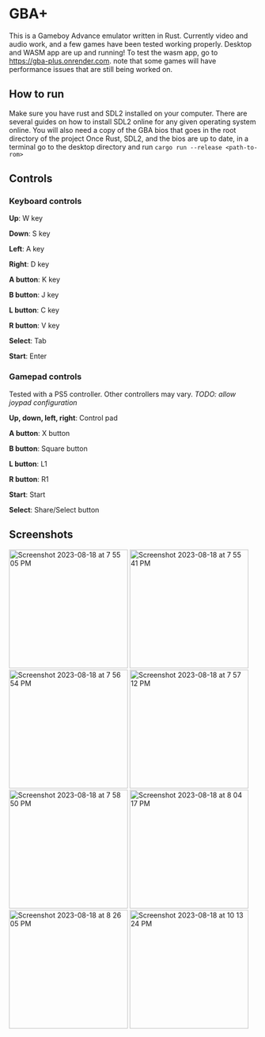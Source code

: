 # GBA+

This is a Gameboy Advance emulator written in Rust. Currently video and audio work, and a few games have been tested working properly. Desktop and WASM app are up and running! To test the wasm app, go to https://gba-plus.onrender.com. note that some games will have performance issues that are still being worked on.

## How to run

Make sure you have rust and SDL2 installed on your computer. There are several guides on how to install SDL2 online for any given operating system online. You will also need a copy of the GBA bios that goes in the root directory of the project Once Rust, SDL2, and the bios are up to date, in a terminal go to the desktop directory and run `cargo run --release <path-to-rom>`

## Controls

### Keyboard controls


**Up**: W key

**Down**: S key

**Left**: A key

**Right**: D key

**A button**: K key

**B button**: J key

**L button**: C key

**R button**: V key

**Select**: Tab

**Start**: Enter


### Gamepad controls

Tested with a PS5 controller. Other controllers may vary. *TODO: allow joypad configuration*

**Up, down, left, right**: Control pad

**A button**: X button

**B button**: Square button

**L button**: L1

**R button**: R1

**Start**: Start

**Select**: Share/Select button


## Screenshots

<img width="240" alt="Screenshot 2023-08-18 at 7 55 05 PM" src="https://github.com/annethereshewent/gba-plus/assets/1106413/7b4d770a-2133-4c85-b0f8-e32ccb59e7cf">
<img width="240" alt="Screenshot 2023-08-18 at 7 55 41 PM" src="https://github.com/annethereshewent/gba-plus/assets/1106413/a4a71159-c761-4356-8e21-6dc449db9468">
<img width="240" alt="Screenshot 2023-08-18 at 7 56 54 PM" src="https://github.com/annethereshewent/gba-plus/assets/1106413/b3f1a153-beb7-4fae-9881-cee009ba4612">
<img width="240" alt="Screenshot 2023-08-18 at 7 57 12 PM" src="https://github.com/annethereshewent/gba-plus/assets/1106413/de323507-1ee7-4015-83e5-59f75781fbc8">
<img width="240" alt="Screenshot 2023-08-18 at 7 58 50 PM" src="https://github.com/annethereshewent/gba-plus/assets/1106413/2576ee95-db3a-40a2-b4b0-1b0dccc3ea37">
<img width="240" alt="Screenshot 2023-08-18 at 8 04 17 PM" src="https://github.com/annethereshewent/gba-plus/assets/1106413/8e9e53cc-9cba-4de5-a77f-1ff4c4176cc0">
<img width="240" alt="Screenshot 2023-08-18 at 8 26 05 PM" src="https://github.com/annethereshewent/gba-plus/assets/1106413/1e26c4da-6475-4d1f-9f0f-3595d9861606">
<img width="240" alt="Screenshot 2023-08-18 at 10 13 24 PM" src="https://github.com/annethereshewent/gba-plus/assets/1106413/363fc62d-1038-450b-9672-71dc354a3e20">





